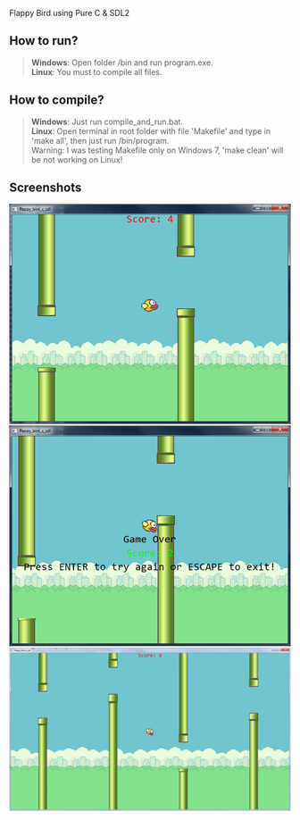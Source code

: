 Flappy Bird using Pure C & SDL2

## How to run? 
> **Windows**: Open folder /bin and run program.exe.  
> **Linux**: You must to compile all files.

## How to compile?
> **Windows**: Just run compile_and_run.bat.  
> **Linux**: Open terminal in root folder with file 'Makefile' and type in 'make all', then just run /bin/program.  
Warning: I was testing Makefile only on Windows 7, 'make clean' will be not working on Linux!

## Screenshots
![img1](img1.png)
![img2](img2.png)
![img3](img3.png)

